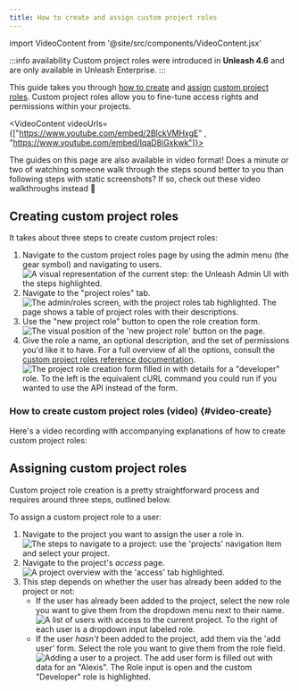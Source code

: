 ```yaml
---
title: How to create and assign custom project roles
---
```

import VideoContent from '@site/src/components/VideoContent.jsx'

:::info availability
Custom project roles were introduced in **Unleash 4.6** and are only available in Unleash Enterprise.
:::


This guide takes you through [how to create](#creating-custom-project-roles "how to create custom project roles") and [assign](#assigning-custom-project-roles "how to assign custom project roles") [custom project roles](../user_guide/rbac.md#custom-project-roles). Custom project roles allow you to fine-tune access rights and permissions within your projects.

<VideoContent videoUrls={["https://www.youtube.com/embed/2BlckVMHxgE" , "https://www.youtube.com/embed/IqaD8iGxkwk"]}>

The guides on this page are also available in video format! Does a minute or two of watching someone walk through the steps sound better to you than following steps with static screenshots? If so, check out these video walkthroughs instead 🍿

</VideoContent>

## Creating custom project roles

It takes about three steps to create custom project roles:

1. Navigate to the custom project roles page by using the admin menu (the gear symbol) and navigating to users.
    ![A visual representation of the current step: the Unleash Admin UI with the steps highlighted.](/img/create-cpr-step-1.png)
2. Navigate to the "project roles" tab.
    ![The admin/roles screen, with the project roles tab highlighted. The page shows a table of project roles with their descriptions.](/img/create-cpr-step-2.png)
3. Use the "new project role" button to open the role creation form.
    ![The visual position of the 'new project role' button on the page.](/img/create-cpr-step-3.png)
4. Give the role a name, an optional description, and the set of permissions you'd like it to have. For a full overview of all the options, consult the [custom project roles reference documentation](../user_guide/rbac.md#custom-project-roles).
    ![The project role creation form filled in with details for a "developer" role. To the left is the equivalent cURL command you could run if you wanted to use the API instead of the form.](/img/create-cpr-step-4.png)

### How to create custom project roles (video) {#video-create}

Here's a video recording with accompanying explanations of how to create custom project roles:

<!-- <iframe width="100%" height="auto" style={{  aspectRatio: "16/9"  }} src="https://www.youtube.com/embed/2BlckVMHxgE" title="YouTube video player" frameborder="0" allow="accelerometer; autoplay; clipboard-write; encrypted-media; gyroscope; picture-in-picture" allowfullscreen></iframe> -->



## Assigning custom project roles

Custom project role creation is a pretty straightforward process and requires around three steps, outlined below.

To assign a custom project role to a user:
1. Navigate to the project you want to assign the user a role in.
    ![The steps to navigate to a project: use the 'projects' navigation item and select your project.](/img/assign-cpr-step-1.png)
2. Navigate to the project's _access_ page.
    ![A project overview with the 'access' tab highlighted.](/img/assign-cpr-step-2.png)
3. This step depends on whether the user has already been added to the project or not:
    - If the user has already been added to the project, select the new role you want to give them from the dropdown menu next to their name.
        ![A list of users with access to the current project. To the right of each user is a dropdown input labeled role.](/img/assign-cpr-step-3a.png)
    - If the user _hasn't_ been added to the project, add them via the 'add user' form. Select the role you want to give them from the role field.
        ![Adding a user to a project. The add user form is filled out with data for an "Alexis". The Role input is open and the custom "Developer" role is highlighted.](/img/assign-cpr-step-3b.png)
